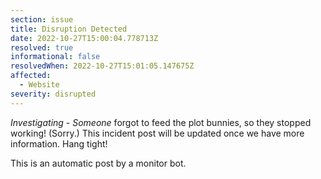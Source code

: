 ```yaml
---
section: issue
title: Disruption Detected
date: 2022-10-27T15:00:04.778713Z
resolved: true
informational: false
resolvedWhen: 2022-10-27T15:01:05.147675Z
affected:
  - Website
severity: disrupted
---
```

*Investigating* - _Someone_ forgot to feed the plot bunnies, so they stopped working! (Sorry.) This incident post will be updated once we have more information. Hang tight!

This is an automatic post by a monitor bot.
        